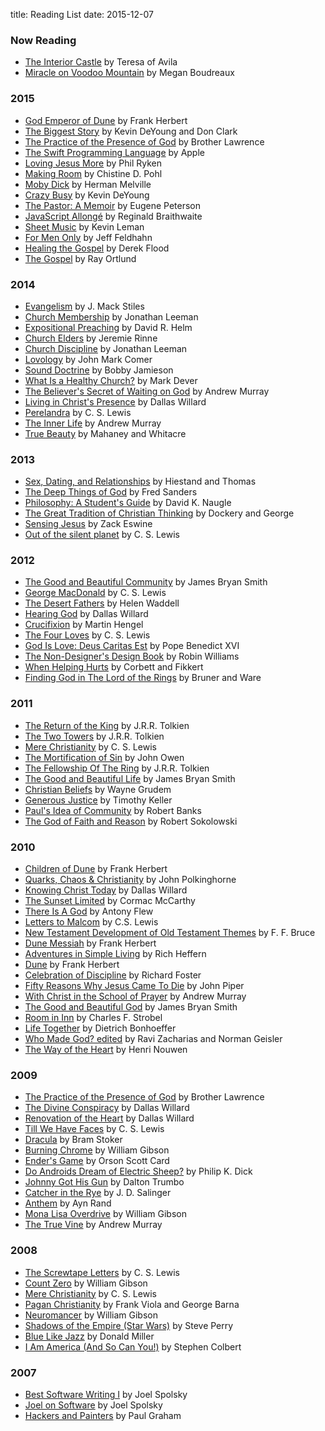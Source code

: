 title: Reading List
date: 2015-12-07

### Now Reading

- [The Interior Castle](http://amzn.com/0486461459/) by Teresa of Avila
- [Miracle on Voodoo Mountain](http://amzn.com/0529110946/) by Megan Boudreaux

### 2015

- [God Emperor of Dune](http://amzn.com/0441294677/) by Frank Herbert
- [The Biggest Story](http://amzn.com/1433542447/) by Kevin DeYoung and Don Clark
- [The Practice of the Presence of God](http://amzn.com/0883681056/) by Brother Lawrence
- [The Swift Programming Language](https://developer.apple.com/library/ios/documentation/Swift/Conceptual/Swift_Programming_Language/) by Apple
- [Loving Jesus More](http://amzn.com/1433534088/) by Phil Ryken
- [Making Room](http://amzn.com/0802844316/) by Chistine D. Pohl
- [Moby Dick](http://amzn.com/1503280780/) by Herman Melville
- [Crazy Busy](http://amzn.com/1433533383/) by Kevin DeYoung
- [The Pastor: A Memoir](http://amzn.com/0061988219/) by Eugene Peterson
- [JavaScript Allongé](https://leanpub.com/javascript-allonge/) by Reginald Braithwaite
- [Sheet Music](http://amzn.com/0842360247/) by Kevin Leman
- [For Men Only](http://amzn.com/1601424450/) by Jeff Feldhahn
- [Healing the Gospel](http://amzn.com/1620321629/) by Derek Flood
- [The Gospel](http://amzn.com/1433540835/) by Ray Ortlund

### 2014

- [Evangelism](http://amzn.com/1433544652/) by J. Mack Stiles
- [Church Membership](http://amzn.com/1433532379/) by Jonathan Leeman
- [Expositional Preaching](http://amzn.com/1433543133/) by David R. Helm
- [Church Elders](http://amzn.com/1433540878/) by Jeremie Rinne
- [Church Discipline](http://amzn.com/1433532336/) by Jonathan Leeman
- [Lovology](http://amzn.com/0310337267/) by John Mark Comer
- [Sound Doctrine](http://amzn.com/1433535890/) by Bobby Jamieson
- [What Is a Healthy Church?](http://amzn.com/1581349378/) by Mark Dever
- [The Believer's Secret of Waiting on God](http://amzn.com/0871238861/) by Andrew Murray
- [Living in Christ's Presence](http://amzn.com/0830835849/) by Dallas Willard
- [Perelandra](http://amzn.com/074323491X/) by C. S. Lewis
- [The Inner Life](http://amzn.com/087508995X/) by Andrew Murray
- [True Beauty](http://amzn.com/1433540347/) by Mahaney and Whitacre

### 2013

- [Sex, Dating, and Relationships](http://amzn.com/1433527111/) by  Hiestand and Thomas
- [The Deep Things of God](http://amzn.com/1433513153/) by Fred Sanders
- [Philosophy: A Student's Guide](http://amzn.com/1433531275/) by David K. Naugle
- [The Great Tradition of Christian Thinking](http://amzn.com/1433525135/) by Dockery and George
- [Sensing Jesus](http://amzn.com/1581349696/) by Zack Eswine
- [Out of the silent planet](http://amzn.com/0743234901/) by C. S. Lewis

### 2012

- [The Good and Beautiful Community](http://amzn.com/0830835334/) by James Bryan Smith
- [George MacDonald](http://amzn.com/0060653191/) by C. S. Lewis
- [The Desert Fathers](http://amzn.com/0375700196/) by Helen Waddell
- [Hearing God](http://amzn.com/0830835695/) by Dallas Willard
- [Crucifixion](http://amzn.com/080061268X/) by Martin Hengel
- [The Four Loves](http://amzn.com/0156329301/) by C. S. Lewis
- [God Is Love: Deus Caritas Est](http://amzn.com/1574557580/) by Pope Benedict XVI
- [The Non-Designer's Design Book](http://amzn.com/0321534042/) by Robin Williams
- [When Helping Hurts](http://amzn.com/0802457053/) by Corbett and Fikkert
- [Finding God in The Lord of the Rings](http://amzn.com/1414312792/) by Bruner and Ware

### 2011

- [The Return of the King](http://amzn.com/054792819X/) by J.R.R. Tolkien
- [The Two Towers](http://amzn.com/0547928203/) by J.R.R. Tolkien
- [Mere Christianity](http://amzn.com/0060652926/) by C. S. Lewis
- [The Mortification of Sin](http://amzn.com/1491282622/) by John Owen
- [The Fellowship Of The Ring](http://amzn.com/0547928211/) by J.R.R. Tolkien
- [The Good and Beautiful Life](http://amzn.com/0830835326/) by James Bryan Smith
- [Christian Beliefs](http://amzn.com/0310255996/) by Wayne Grudem
- [Generous Justice](http://amzn.com/1594486077/) by Timothy Keller
- [Paul's Idea of Community](http://amzn.com/0801045541/) by Robert Banks
- [The God of Faith and Reason](http://amzn.com/0813208270/) by Robert Sokolowski

### 2010

- [Children of Dune](http://amzn.com/0441104029/) by Frank Herbert
- [Quarks, Chaos & Christianity](http://amzn.com/0824524063/) by John Polkinghorne
- [Knowing Christ Today](http://amzn.com/0062311794/) by Dallas Willard
- [The Sunset Limited](http://amzn.com/0307278360/) by Cormac McCarthy
- [There Is A God](http://amzn.com/0061335304/) by Antony Flew
- [Letters to Malcom](http://amzn.com/0156027666/) by C.S. Lewis
- [New Testament Development of Old Testament Themes](http://amzn.com/1592446191/) by F. F. Bruce
- [Dune Messiah](http://amzn.com/0441172695/) by Frank Herbert
- [Adventures in Simple Living](http://amzn.com/0824514009/) by Rich Heffern
- [Dune](http://amzn.com/0441172717/) by Frank Herbert
- [Celebration of Discipline](http://amzn.com/0060628391/) by Richard Foster
- [Fifty Reasons Why Jesus Came To Die](http://amzn.com/158134788X/) by John Piper
- [With Christ in the School of Prayer](http://amzn.com/1619491036/) by Andrew Murray
- [The Good and Beautiful God](http://amzn.com/0830835318/) by James Bryan Smith
- [Room in Inn](http://amzn.com/0687365880/) by Charles F. Strobel
- [Life Together](http://amzn.com/0060608528/) by Dietrich Bonhoeffer
- [Who Made God? edited](http://amzn.com/0310247101/) by Ravi Zacharias and Norman Geisler
- [The Way of the Heart](http://amzn.com/0345463358/) by Henri Nouwen

### 2009

- [The Practice of the Presence of God](http://amzn.com/0883681056/) by Brother Lawrence
- [The Divine Conspiracy](http://amzn.com/0060693339/) by Dallas Willard
- [Renovation of the Heart](http://amzn.com/1615216324/) by Dallas Willard
- [Till We Have Faces](http://amzn.com/0156904365/) by C. S. Lewis
- [Dracula](http://amzn.com/1503261387/) by Bram Stoker
- [Burning Chrome](http://amzn.com/0060539828/) by William Gibson
- [Ender's Game](http://amzn.com/0812550706/) by Orson Scott Card
- [Do Androids Dream of Electric Sheep?](http://amzn.com/0345404475/) by Philip K. Dick
- [Johnny Got His Gun](http://amzn.com/0553274325/) by Dalton Trumbo
- [Catcher in the Rye](http://amzn.com/0316769487/) by J. D. Salinger
- [Anthem](http://amzn.com/B008A0P8JU/) by Ayn Rand
- [Mona Lisa Overdrive](http://amzn.com/0553281747/) by William Gibson
- [The True Vine](http://amzn.com/0802456553/) by Andrew Murray

### 2008

- [The Screwtape Letters](http://amzn.com/0060652934/) by C. S. Lewis
- [Count Zero](http://amzn.com/0441117732/) by William Gibson
- [Mere Christianity](http://amzn.com/0060652926/) by C. S. Lewis
- [Pagan Christianity](http://amzn.com/141431485X/) by Frank Viola and George Barna
- [Neuromancer](http://amzn.com/0441569595/) by William Gibson
- [Shadows of the Empire (Star Wars)](http://amzn.com/0553574132/) by Steve Perry
- [Blue Like Jazz](http://amzn.com/0785263705/) by Donald Miller
- [I Am America (And So Can You!)](http://amzn.com/0446582182/) by Stephen Colbert

### 2007

- [Best Software Writing I](http://amzn.com/1590595009/) by Joel Spolsky
- [Joel on Software](http://amzn.com/1590593898/) by Joel Spolsky
- [Hackers and Painters](http://amzn.com/1449389554/) by Paul Graham
